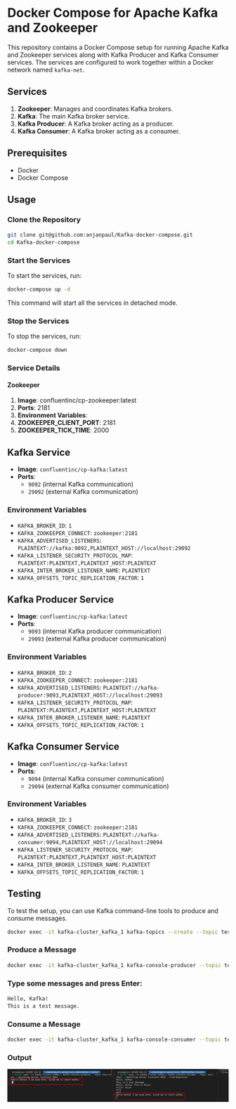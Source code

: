 # Docker Compose for Apache Kafka and Zookeeper

This repository contains a Docker Compose setup for running Apache Kafka and Zookeeper services along with Kafka Producer and Kafka Consumer services. The services are configured to work together within a Docker network named `kafka-net`.

## Services

1. **Zookeeper**: Manages and coordinates Kafka brokers.
2. **Kafka**: The main Kafka broker service.
3. **Kafka Producer**: A Kafka broker acting as a producer.
4. **Kafka Consumer**: A Kafka broker acting as a consumer.

## Prerequisites

- Docker
- Docker Compose

## Usage

### Clone the Repository

```sh
git clone git@github.com:anjanpaul/Kafka-docker-compose.git
cd Kafka-docker-compose
```

### Start the Services
To start the services, run:
```sh
docker-compose up -d
```
This command will start all the services in detached mode.

### Stop the Services
To stop the services, run:
```sh
docker-compose down
```

### Service Details
#### Zookeeper
1. **Image**: confluentinc/cp-zookeeper:latest
2. **Ports**: 2181
3. **Environment Variables**:
4. **ZOOKEEPER_CLIENT_PORT**: 2181
5. **ZOOKEEPER_TICK_TIME**: 2000


## Kafka Service

- **Image**: `confluentinc/cp-kafka:latest`
- **Ports**: 
  - `9092` (internal Kafka communication)
  - `29092` (external Kafka communication)

### Environment Variables

- `KAFKA_BROKER_ID`: `1`
- `KAFKA_ZOOKEEPER_CONNECT`: `zookeeper:2181`
- `KAFKA_ADVERTISED_LISTENERS`: `PLAINTEXT://kafka:9092,PLAINTEXT_HOST://localhost:29092`
- `KAFKA_LISTENER_SECURITY_PROTOCOL_MAP`: `PLAINTEXT:PLAINTEXT,PLAINTEXT_HOST:PLAINTEXT`
- `KAFKA_INTER_BROKER_LISTENER_NAME`: `PLAINTEXT`
- `KAFKA_OFFSETS_TOPIC_REPLICATION_FACTOR`: `1`

## Kafka Producer Service

- **Image**: `confluentinc/cp-kafka:latest`
- **Ports**:
  - `9093` (internal Kafka producer communication)
  - `29093` (external Kafka producer communication)

### Environment Variables

- `KAFKA_BROKER_ID`: `2`
- `KAFKA_ZOOKEEPER_CONNECT`: `zookeeper:2181`
- `KAFKA_ADVERTISED_LISTENERS`: `PLAINTEXT://kafka-producer:9093,PLAINTEXT_HOST://localhost:29093`
- `KAFKA_LISTENER_SECURITY_PROTOCOL_MAP`: `PLAINTEXT:PLAINTEXT,PLAINTEXT_HOST:PLAINTEXT`
- `KAFKA_INTER_BROKER_LISTENER_NAME`: `PLAINTEXT`
- `KAFKA_OFFSETS_TOPIC_REPLICATION_FACTOR`: `1`

## Kafka Consumer Service

- **Image**: `confluentinc/cp-kafka:latest`
- **Ports**:
  - `9094` (internal Kafka consumer communication)
  - `29094` (external Kafka consumer communication)

### Environment Variables

- `KAFKA_BROKER_ID`: `3`
- `KAFKA_ZOOKEEPER_CONNECT`: `zookeeper:2181`
- `KAFKA_ADVERTISED_LISTENERS`: `PLAINTEXT://kafka-consumer:9094,PLAINTEXT_HOST://localhost:29094`
- `KAFKA_LISTENER_SECURITY_PROTOCOL_MAP`: `PLAINTEXT:PLAINTEXT,PLAINTEXT_HOST:PLAINTEXT`
- `KAFKA_INTER_BROKER_LISTENER_NAME`: `PLAINTEXT`
- `KAFKA_OFFSETS_TOPIC_REPLICATION_FACTOR`: `1`

## Testing
To test the setup, you can use Kafka command-line tools to produce and consume messages.
```sh
docker exec -it kafka-cluster_kafka_1 kafka-topics --create --topic test-topic --bootstrap-server localhost:9092 --partitions 1 --replication-factor 1
```

### Produce a Message
```sh
docker exec -it kafka-cluster_kafka_1 kafka-console-producer --topic test-topic --bootstrap-server localhost:9092
```
### Type some messages and press Enter:
```sh
Hello, Kafka!
This is a test message.
```
### Consume a Message
```sh
docker exec -it kafka-cluster_kafka_1 kafka-console-consumer --topic test-topic --bootstrap-server localhost:9092 --from-beginning
```
### Output
![alt text](testImage.png)